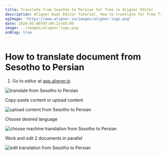 ```yaml
---
title: Translate from Sesotho to Persian for free in Aligner Editor
description: Aligner Dual Editor Tutorial. How to translate for free from Sesotho to Persian. Aligner is multilingual document management platform. 
ogImage: "https://www.aligner.io/images/aligner-logo.png"
date: 2020-05-06T07:09:21+03:00
image: ../images/aligner-logo.png
onBlog: true
---
```


# How to translate document from Sesotho to Persian

1. Go to editor at [app.aligner.io](https://app.aligner.io "Aligner App web page")

![translate from Sesotho to Persian](../aligner-blank-editor.png "translate from Sesotho to Persian")

Copy-paste content or upload content

![upload content from Sesotho to Persian](../aligner-uploaded-document.png "upload content from Sesotho to Persian")

Choose desired language

![choose machine translation from Sesotho to Persian](../aligner-language-dropdown.png "choose machine translation from Sesotho to Persian")

Work and edit 2 documents in parallel

![edit translation from Sesotho to Persian](../aligner-double-sitded-editor.png "edit translation from Sesotho to Persian")

